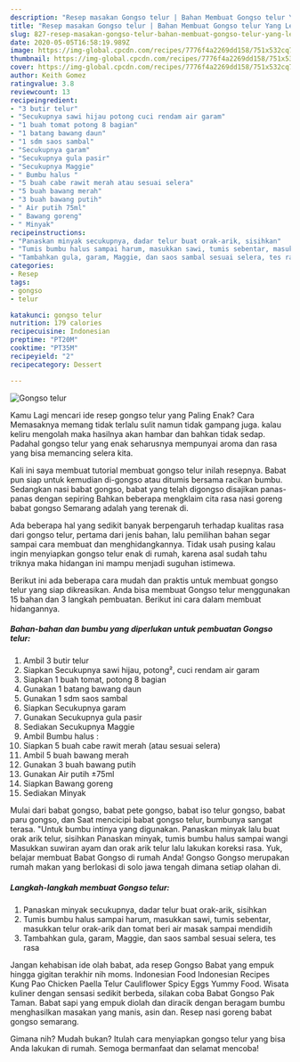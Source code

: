 ```yaml
---
description: "Resep masakan Gongso telur | Bahan Membuat Gongso telur Yang Lezat"
title: "Resep masakan Gongso telur | Bahan Membuat Gongso telur Yang Lezat"
slug: 827-resep-masakan-gongso-telur-bahan-membuat-gongso-telur-yang-lezat
date: 2020-05-05T16:58:19.989Z
image: https://img-global.cpcdn.com/recipes/7776f4a2269dd158/751x532cq70/gongso-telur-foto-resep-utama.jpg
thumbnail: https://img-global.cpcdn.com/recipes/7776f4a2269dd158/751x532cq70/gongso-telur-foto-resep-utama.jpg
cover: https://img-global.cpcdn.com/recipes/7776f4a2269dd158/751x532cq70/gongso-telur-foto-resep-utama.jpg
author: Keith Gomez
ratingvalue: 3.8
reviewcount: 13
recipeingredient:
- "3 butir telur"
- "Secukupnya sawi hijau potong cuci rendam air garam"
- "1 buah tomat potong 8 bagian"
- "1 batang bawang daun"
- "1 sdm saos sambal"
- "Secukupnya garam"
- "Secukupnya gula pasir"
- "Secukupnya Maggie"
- " Bumbu halus "
- "5 buah cabe rawit merah atau sesuai selera"
- "5 buah bawang merah"
- "3 buah bawang putih"
- " Air putih 75ml"
- " Bawang goreng"
- " Minyak"
recipeinstructions:
- "Panaskan minyak secukupnya, dadar telur buat orak-arik, sisihkan"
- "Tumis bumbu halus sampai harum, masukkan sawi, tumis sebentar, masukkan telur orak-arik dan tomat beri air masak sampai mendidih"
- "Tambahkan gula, garam, Maggie, dan saos sambal sesuai selera, tes rasa"
categories:
- Resep
tags:
- gongso
- telur

katakunci: gongso telur 
nutrition: 179 calories
recipecuisine: Indonesian
preptime: "PT20M"
cooktime: "PT35M"
recipeyield: "2"
recipecategory: Dessert

---
```



![Gongso telur](https://img-global.cpcdn.com/recipes/7776f4a2269dd158/751x532cq70/gongso-telur-foto-resep-utama.jpg)

Kamu Lagi mencari ide resep gongso telur yang Paling Enak? Cara Memasaknya memang tidak terlalu sulit namun tidak gampang juga. kalau keliru mengolah maka hasilnya akan hambar dan bahkan tidak sedap. Padahal gongso telur yang enak seharusnya mempunyai aroma dan rasa yang bisa memancing selera kita.

Kali ini saya membuat tutorial membuat gongso telur inilah resepnya. Babat pun siap untuk kemudian di-gongso atau ditumis bersama racikan bumbu. Sedangkan nasi babat gongso, babat yang telah digongso disajikan panas-panas dengan sepiring Bahkan beberapa mengklaim cita rasa nasi goreng babat gongso Semarang adalah yang terenak di.

Ada beberapa hal yang sedikit banyak berpengaruh terhadap kualitas rasa dari gongso telur, pertama dari jenis bahan, lalu pemilihan bahan segar sampai cara membuat dan menghidangkannya. Tidak usah pusing kalau ingin menyiapkan gongso telur enak di rumah, karena asal sudah tahu triknya maka hidangan ini mampu menjadi suguhan istimewa.


Berikut ini ada beberapa cara mudah dan praktis untuk membuat gongso telur yang siap dikreasikan. Anda bisa membuat Gongso telur menggunakan 15 bahan dan 3 langkah pembuatan. Berikut ini cara dalam membuat hidangannya.

<!--inarticleads1-->

##### Bahan-bahan dan bumbu yang diperlukan untuk pembuatan Gongso telur:

1. Ambil 3 butir telur
1. Siapkan Secukupnya sawi hijau, potong², cuci rendam air garam
1. Siapkan 1 buah tomat, potong 8 bagian
1. Gunakan 1 batang bawang daun
1. Gunakan 1 sdm saos sambal
1. Siapkan Secukupnya garam
1. Gunakan Secukupnya gula pasir
1. Sediakan Secukupnya Maggie
1. Ambil  Bumbu halus :
1. Siapkan 5 buah cabe rawit merah (atau sesuai selera)
1. Ambil 5 buah bawang merah
1. Gunakan 3 buah bawang putih
1. Gunakan  Air putih ±75ml
1. Siapkan  Bawang goreng
1. Sediakan  Minyak


Mulai dari babat gongso, babat pete gongso, babat iso telur gongso, babat paru gongso, dan Saat mencicipi babat gongso telur, bumbunya sangat terasa. &#34;Untuk bumbu intinya yang digunakan. Panaskan minyak lalu buat orak arik telur, sisihkan Panaskan minyak, tumis bumbu halus sampai wangi Masukkan suwiran ayam dan orak arik telur lalu lakukan koreksi rasa. Yuk, belajar membuat Babat Gongso di rumah Anda! Gongso Gongso merupakan rumah makan yang berlokasi di solo jawa tengah dimana setiap olahan di. 

<!--inarticleads2-->

##### Langkah-langkah membuat Gongso telur:

1. Panaskan minyak secukupnya, dadar telur buat orak-arik, sisihkan
1. Tumis bumbu halus sampai harum, masukkan sawi, tumis sebentar, masukkan telur orak-arik dan tomat beri air masak sampai mendidih
1. Tambahkan gula, garam, Maggie, dan saos sambal sesuai selera, tes rasa


Jangan kehabisan ide olah babat, ada resep Gongso Babat yang empuk hingga gigitan terakhir nih moms. Indonesian Food Indonesian Recipes Kung Pao Chicken Paella Telur Cauliflower Spicy Eggs Yummy Food. Wisata kuliner dengan sensasi sedikit berbeda, silakan coba Babat Gongso Pak Taman. Babat sapi yang empuk diolah dan diracik dengan beragam bumbu menghasilkan masakan yang manis, asin dan. Resep nasi goreng babat gongso semarang. 

Gimana nih? Mudah bukan? Itulah cara menyiapkan gongso telur yang bisa Anda lakukan di rumah. Semoga bermanfaat dan selamat mencoba!
